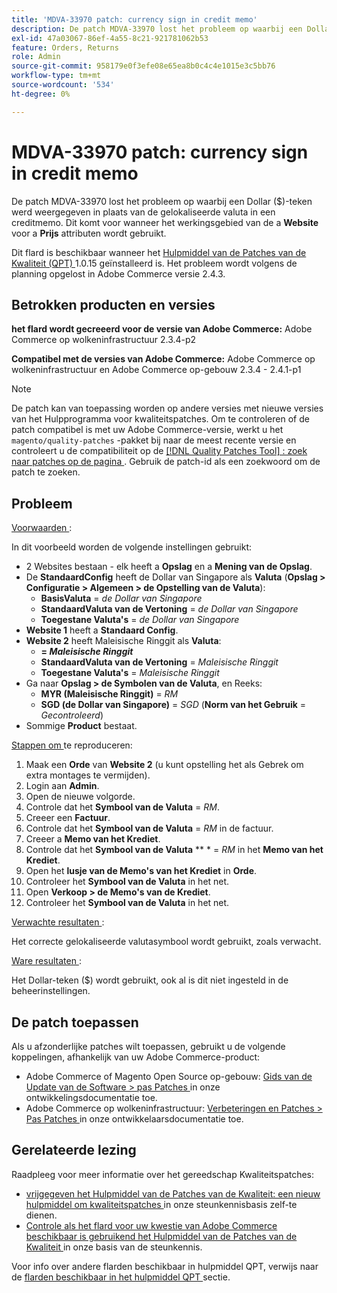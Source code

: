 ```yaml
---
title: 'MDVA-33970 patch: currency sign in credit memo'
description: De patch MDVA-33970 lost het probleem op waarbij een Dollar ($)-teken werd weergegeven in plaats van de gelokaliseerde valuta in een creditmemo. Dit gebeurt wanneer een bereik **Website** wordt gebruikt voor een kenmerk **Price**.
exl-id: 47a03067-86ef-4a55-8c21-921781062b53
feature: Orders, Returns
role: Admin
source-git-commit: 958179e0f3efe08e65ea8b0c4c4e1015e3c5bb76
workflow-type: tm+mt
source-wordcount: '534'
ht-degree: 0%

---
```


# MDVA-33970 patch: currency sign in credit memo

De patch MDVA-33970 lost het probleem op waarbij een Dollar ($)-teken werd weergegeven in plaats van de gelokaliseerde valuta in een creditmemo. Dit komt voor wanneer het werkingsgebied van de a **Website** voor a **Prijs** attributen wordt gebruikt.

Dit flard is beschikbaar wanneer het [ Hulpmiddel van de Patches van de Kwaliteit (QPT) ](https://devdocs.magento.com/guides/v2.4/comp-mgr/patching.html#mqp) 1.0.15 geïnstalleerd is. Het probleem wordt volgens de planning opgelost in Adobe Commerce versie 2.4.3.

## Betrokken producten en versies

**het flard wordt gecreeerd voor de versie van Adobe Commerce:** Adobe Commerce op wolkeninfrastructuur 2.3.4-p2

**Compatibel met de versies van Adobe Commerce:** Adobe Commerce op wolkeninfrastructuur en Adobe Commerce op-gebouw 2.3.4 - 2.4.1-p1

>[!NOTE]
>
>De patch kan van toepassing worden op andere versies met nieuwe versies van het Hulpprogramma voor kwaliteitspatches. Om te controleren of de patch compatibel is met uw Adobe Commerce-versie, werkt u het `magento/quality-patches` -pakket bij naar de meest recente versie en controleert u de compatibiliteit op de [[!DNL Quality Patches Tool] : zoek naar patches op de pagina ](https://devdocs.magento.com/quality-patches/tool.html#patch-grid) . Gebruik de patch-id als een zoekwoord om de patch te zoeken.

## Probleem

<u> Voorwaarden </u>:

In dit voorbeeld worden de volgende instellingen gebruikt:

* 2 Websites bestaan - elk heeft a **Opslag** en a **Mening van de Opslag**.
* De **StandaardConfig** heeft de Dollar van Singapore als **Valuta** (**Opslag > Configuratie > Algemeen > de Opstelling van de Valuta**):
   * **BasisValuta** = *de Dollar van Singapore*
   * **StandaardValuta van de Vertoning** = *de Dollar van Singapore*
   * **Toegestane Valuta&#39;s** = *de Dollar van Singapore*
* **Website 1** heeft a **Standaard Config**.
* **Website 2** heeft Maleisische Ringgit als **Valuta**:
   * **= *Maleisische Ringgit***
   * **StandaardValuta van de Vertoning** = *Maleisische Ringgit*
   * **Toegestane Valuta&#39;s** = *Maleisische Ringgit*
* Ga naar **Opslag > de Symbolen van de Valuta**, en Reeks:
   * **MYR (Maleisische Ringgit)** = *RM*
   * **SGD (de Dollar van Singapore)** = *SGD* (**Norm van het Gebruik** = *Gecontroleerd*)
* Sommige **Product** bestaat.

<u> Stappen om </u> te reproduceren:

1. Maak een **Orde** van **Website 2** (u kunt opstelling het als Gebrek om extra montages te vermijden).
1. Login aan **Admin**.
1. Open de nieuwe volgorde.
1. Controle dat het **Symbool van de Valuta** = *RM*.
1. Creeer een **Factuur**.
1. Controle dat het **Symbool van de Valuta** = *RM* in de factuur.
1. Creeer a **Memo van het Krediet**.
1. Controle dat het **Symbool van de Valuta** ** * = *RM* in het **Memo van het Krediet**.
1. Open het **lusje van de Memo&#39;s van het Krediet** in **Orde**.
1. Controleer het **Symbool van de Valuta** in het net.
1. Open **Verkoop > de Memo&#39;s van de Krediet**.
1. Controleer het **Symbool van de Valuta** in het net.

<u> Verwachte resultaten </u>:

Het correcte gelokaliseerde valutasymbool wordt gebruikt, zoals verwacht.

<u> Ware resultaten </u>:

Het Dollar-teken ($) wordt gebruikt, ook al is dit niet ingesteld in de beheerinstellingen.

## De patch toepassen

Als u afzonderlijke patches wilt toepassen, gebruikt u de volgende koppelingen, afhankelijk van uw Adobe Commerce-product:

* Adobe Commerce of Magento Open Source op-gebouw: [ Gids van de Update van de Software > pas Patches ](https://devdocs.magento.com/guides/v2.4/comp-mgr/patching/mqp.html) in onze ontwikkelingsdocumentatie toe.
* Adobe Commerce op wolkeninfrastructuur: [ Verbeteringen en Patches > Pas Patches ](https://devdocs.magento.com/cloud/project/project-patch.html) in onze ontwikkelaarsdocumentatie toe.

## Gerelateerde lezing

Raadpleeg voor meer informatie over het gereedschap Kwaliteitspatches:

* [ vrijgegeven het Hulpmiddel van de Patches van de Kwaliteit: een nieuw hulpmiddel om kwaliteitspatches ](/help/announcements/adobe-commerce-announcements/magento-quality-patches-released-new-tool-to-self-serve-quality-patches.md) in onze steunkennisbasis zelf-te dienen.
* [ Controle als het flard voor uw kwestie van Adobe Commerce beschikbaar is gebruikend het Hulpmiddel van de Patches van de Kwaliteit ](/help/support-tools/patches-available-in-qpt-tool/check-patch-for-magento-issue-with-magento-quality-patches.md) in onze basis van de steunkennis.

Voor info over andere flarden beschikbaar in hulpmiddel QPT, verwijs naar de [ flarden beschikbaar in het hulpmiddel QPT ](https://support.magento.com/hc/en-us/sections/360010506631-Patches-available-in-QPT-tool-) sectie.
